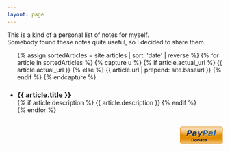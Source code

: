 ```yaml
---
layout: page
---
```


This is a kind of a personal list of notes for myself.   
Somebody found these notes quite useful, so I decided to share them.

<ul class="article-list">
	{% assign sortedArticles = site.articles | sort: 'date' | reverse %}
	{% for article in sortedArticles %}
		{% capture u %}
			{% if article.actual_url %}
				{{ article.actual_url }}
			{% else %}
				{{ article.url | prepend: site.baseurl }}
			{% endif %}
		{% endcapture %}
		<li>
			<h3 style="margin-bottom: 0"><a class="article-link" href="{{ u | strip}}">{{ article.title }}</a></h3>
			{% if article.description %}
				{{ article.description }}
			{% endif %}
		</li>
	{% endfor %}
</ul>

<p style="text-align:right">
	<br />
	<a href="https://paypal.me/mlocati"><img src="images/paypal-donate-100.png" alt="Donate with PayPal" /></a>
</p>